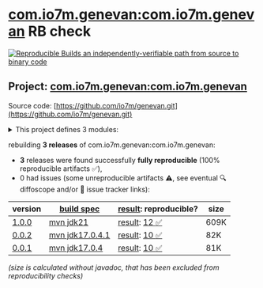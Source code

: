 [com.io7m.genevan:com.io7m.genevan](https://central.sonatype.com/artifact/com.io7m.genevan/com.io7m.genevan/versions) RB check
=======

[![Reproducible Builds](https://reproducible-builds.org/images/logos/rb.svg) an independently-verifiable path from source to binary code](https://reproducible-builds.org/)

## Project: [com.io7m.genevan:com.io7m.genevan](https://central.sonatype.com/artifact/com.io7m.genevan/com.io7m.genevan/versions)

Source code: [https://github.com/io7m/genevan.git](https://github.com/io7m/genevan.git)

<details><summary>This project defines 3 modules:</summary>

* [com.io7m.genevan:com.io7m.genevan](https://central.sonatype.com/artifact/com.io7m.genevan/com.io7m.genevan/1.0.0)
* [com.io7m.genevan:com.io7m.genevan.core](https://central.sonatype.com/artifact/com.io7m.genevan/com.io7m.genevan.core/1.0.0)
* [com.io7m.genevan:com.io7m.genevan.tests](https://central.sonatype.com/artifact/com.io7m.genevan/com.io7m.genevan.tests/1.0.0)
</details>

rebuilding **3 releases** of com.io7m.genevan:com.io7m.genevan:
- **3** releases were found successfully **fully reproducible** (100% reproducible artifacts :white_check_mark:),
- 0 had issues (some unreproducible artifacts :warning:, see eventual :mag: diffoscope and/or :memo: issue tracker links):

| version | [build spec](/BUILDSPEC.md) | [result](https://reproducible-builds.org/docs/jvm/): reproducible? | size |
| -- | --------- | ------ | -- |
| [1.0.0](https://central.sonatype.com/artifact/com.io7m.genevan/com.io7m.genevan/1.0.0/pom) | [mvn jdk21](com.io7m.genevan-1.0.0.buildspec) | [result](com.io7m.genevan-1.0.0.buildinfo): [12 :white_check_mark: ](com.io7m.genevan-1.0.0.buildcompare) | 609K |
| [0.0.2](https://central.sonatype.com/artifact/com.io7m.genevan/com.io7m.genevan/0.0.2/pom) | [mvn jdk17.0.4.1](com.io7m.genevan-0.0.2.buildspec) | [result](com.io7m.genevan-0.0.2.buildinfo): [10 :white_check_mark: ](com.io7m.genevan-0.0.2.buildcompare) | 82K |
| [0.0.1](https://central.sonatype.com/artifact/com.io7m.genevan/com.io7m.genevan/0.0.1/pom) | [mvn jdk17.0.4](com.io7m.genevan-0.0.1.buildspec) | [result](com.io7m.genevan-0.0.1.buildinfo): [10 :white_check_mark: ](com.io7m.genevan-0.0.1.buildcompare) | 81K |

<i>(size is calculated without javadoc, that has been excluded from reproducibility checks)</i>
